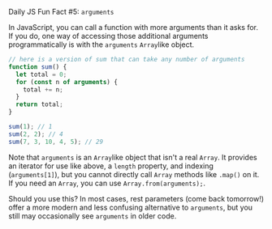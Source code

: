 Daily JS Fun Fact #5: `arguments`

In JavaScript, you can call a function with more arguments than it asks for. If you do, one way of accessing those additional arguments programmatically is with the `arguments` `Array`like object.

```js
// here is a version of sum that can take any number of arguments
function sum() {
  let total = 0;
  for (const n of arguments) {
    total += n;
  }
  return total;
}

sum(1); // 1
sum(2, 2); // 4
sum(7, 3, 10, 4, 5); // 29
```

Note that `arguments` is an `Array`like object that isn't a real `Array`. It provides an iterator for use like above, a `length` property, and indexing (`arguments[1]`), but you cannot directly call `Array` methods like `.map()` on it. If you need an `Array`, you can use `Array.from(arguments);`.

Should you use this? In most cases, rest parameters (come back tomorrow!) offer a more modern and less confusing alternative to `arguments`, but you still may occasionally see `arguments` in older code.
